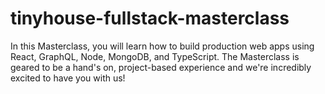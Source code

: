 # tinyhouse-fullstack-masterclass
In this Masterclass, you will  learn how to build production web apps using React, GraphQL, Node, MongoDB, and TypeScript. The Masterclass is geared to be a hand's on, project-based experience and we're incredibly excited to have you with us!
